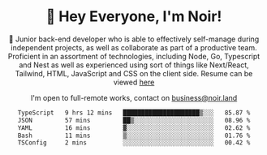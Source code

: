 <div align="center">

<h1 align="center">👋 Hey Everyone, I'm Noir! </h1>
  
<p>
  
 🎉 Junior back-end developer who is able to effectively self-manage during independent projects, as well as collaborate as part of a productive team. Proficient in an assortment of technologies, including Node, Go, Typescript and Nest as well as experienced using sort of things like Next/React, Tailwind, HTML, JavaScript and CSS on the client side. Resume can be viewed [here](https://cdn.noir.land/resume)

</p>
   
<p align="center">

  I'm open to full-remote works, contact on [business@noir.land](mailto:business@noir.land) 
 
 </p>
   

  
<!--START_SECTION:waka-->

```txt
TypeScript   9 hrs 12 mins   █████████████████████▒░░░   85.87 %
JSON         57 mins         ██▒░░░░░░░░░░░░░░░░░░░░░░   08.96 %
YAML         16 mins         ▓░░░░░░░░░░░░░░░░░░░░░░░░   02.62 %
Bash         11 mins         ▒░░░░░░░░░░░░░░░░░░░░░░░░   01.76 %
TSConfig     2 mins          ░░░░░░░░░░░░░░░░░░░░░░░░░   00.42 %
```

<!--END_SECTION:waka-->
